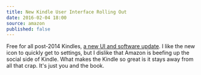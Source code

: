 ```yaml
---
title: New Kindle User Interface Rolling Out
date: 2016-02-04 18:00
source: amazon
published: false
---
```


Free for all post-2014 Kindles, [a new UI and software update](http://smile.amazon.com/b?ie=UTF8&node=13550053011&ref_=pe_2405760_166011780_deveng_ku16). I like the new icon to quickly get to settings, but I dislike that Amazon is beefing up the social side of Kindle. What makes the Kindle so great is it stays away from all that crap. It's just you and the book. 